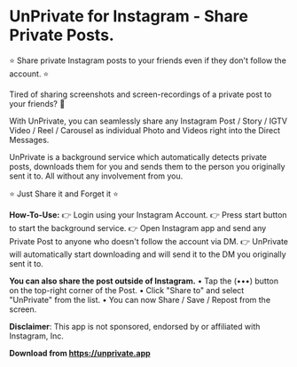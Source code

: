 # UnPrivate for Instagram - Share Private Posts.

⭐ Share private Instagram posts to your friends even if they don't follow the account. ⭐

Tired of sharing screenshots and screen-recordings of a private post to your friends? 🥴

With UnPrivate, you can seamlessly share any 
Instagram Post / Story / IGTV Video / Reel / Carousel as individual Photo and Videos right into the Direct Messages.

UnPrivate is a background service which automatically detects private posts, downloads them for you and sends them to the person you originally sent it to. All without any involvement from you.

⭐ Just Share it and Forget it ⭐

<b>How-To-Use:</b>
👉 Login using your Instagram Account.
👉 Press start button to start the background service.
👉 Open Instagram app and send any Private Post to anyone who doesn't follow the account via DM.
👉 UnPrivate will automatically start downloading and will send it to the DM you originally sent it to.

<b>You can also share the post outside of Instagram.</b>
• Tap the (•••) button on the top-right corner of the Post.
• Click "Share to" and select "UnPrivate" from the list.
• You can now Share / Save / Repost from the screen.

<b>Disclaimer</b>: This app is not sponsored, endorsed by or affiliated with Instagram, Inc.

<b>Download from <a href="https://unprivate.app/" target="_blank" rel="noopener noreferrer">https://unprivate.app</a>
